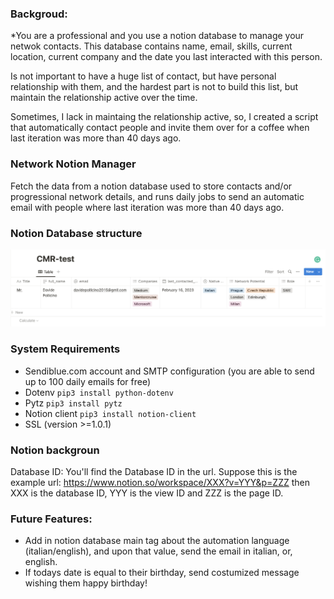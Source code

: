 ### Backgroud:
*You are a professional and you use a notion database to manage your netwok contacts. This database contains name, email, skills, 
current location, current company and the date you last interacted with this person. 

Is not important to have a huge list of contact, but have personal relationship with them, and the hardest part is not to build this list, but maintain the relationship active over the time.

Sometimes, I lack in maintaing the relationship active, so, I created a script that automatically contact people and invite them over for a coffee when last iteration was more than 40 days ago. 

### Network Notion Manager
Fetch the data from a notion database used to store contacts and/or progressional network details, and 
runs daily jobs to send an automatic email with people where last iteration was more than 40 days ago. 

### Notion Database structure

![Notion Database](img/notion_db.png)

### System Requirements
* Sendiblue.com account and SMTP configuration (you are able to send up to 100 daily emails for free)
* Dotenv ```pip3 install python-dotenv```
* Pytz ```pip3 install pytz```
* Notion client ```pip3 install notion-client```
* SSL (version >=1.0.1)

### Notion backgroun 

Database ID: You'll find the Database ID in the url. Suppose this is the example url: https://www.notion.so/workspace/XXX?v=YYY&p=ZZZ then XXX is the database ID, YYY is the view ID and ZZZ is the page ID.

### Future Features:
* Add in notion database main tag about the automation language (italian/english), and upon that value, send the email in italian, or, english. 
* If todays date is equal to their birthday, send costumized message wishing them happy birthday!
